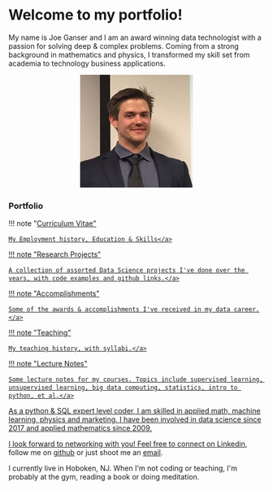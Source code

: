 <h1>Welcome to my portfolio!</h1>

My name is Joe Ganser and I am an award winning data technologist with a passion for solving deep & complex problems. Coming from a strong background in mathematics and physics, I transformed my skill set from academia to technology business applications. 
<center>
<img src="images/pic.jpeg" height=222 width=222>
</center>


<h3>Portfolio</h3>

!!! note "<a href="/curriculum_vitae">Curriculum Vitae"

    My Employment history, Education & Skills</a>

!!! note "<a href="/research/2022-8-2_dengu">Research Projects"

    A collection of assorted Data Science projects I've done over the years, with code examples and github links.</a>

!!! note "<a href="/awards_CV">Accomplishments"

    Some of the awards & accomplishments I've received in my data career.</a>

!!! note "<a href="/teaching_CV">Teaching"

    My teaching history, with syllabi.</a>

!!! note "<a href="/lectures/stats/eda/eda">Lecture Notes"

    Some lecture notes for my courses. Topics include supervised learning, unsupervised learning, big data computing, statistics, intro to python, et al.</a>



As a python & SQL expert level coder, I am skilled in applied math, machine learning, physics and marketing. I have been involved in data science since 2017 and applied mathematics since 2009.</p>I look forward to networking with you! Feel free to connect on <a href="https://www.linkedin.com/in/joe-ganser-aa9b8b132">Linkedin</a>, follow me on <a href="https://github.com/joeganser">github</a> or just shoot me an <a href="mailto:jkgprofessional@gmail.com">email</a>.
</p>
I currently live in Hoboken, NJ. When I'm not coding or teaching, I'm probably at the gym, reading a book or doing meditation.